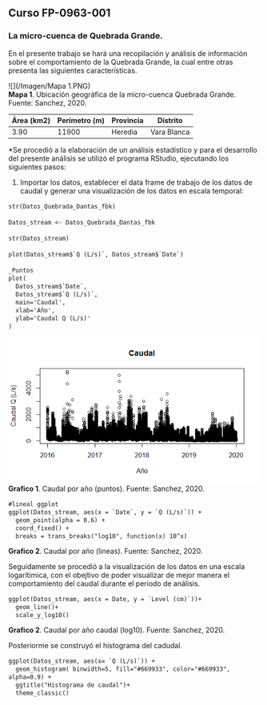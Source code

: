## Curso FP-0963-001

### La micro-cuenca de Quebrada Grande.

En el presente trabajo se hará una recopilación y análisis de información sobre el comportamiento de la Quebrada Grande, la cual entre otras presenta las siguientes características.

![](/Imagen/Mapa 1.PNG)  
**Mapa 1**. Ubicación geográfica de la micro-cuenca Quebrada Grande. Fuente: Sanchez, 2020.

|Área (km2) | Perímetro (m) | Provincia | Distrito |
| ------ | -------- | -------- | -------- |
| 3.90 | 11900 | Heredia | Vara Blanca |

*Se procedió a la elaboración de un análisis estadístico y para el desarrollo del presente análisis se utilizó el programa RStudio, ejecutando los siguientes pasos:
  
1) Importar los datos, establecer el data frame de trabajo de los datos de caudal y generar una visualización de los datos en escala temporal:

```{r}
str(Datos_Quebrada_Dantas_fbk)

Datos_stream <- Datos_Quebrada_Dantas_fbk

str(Datos_stream)

plot(Datos_stream$`Q (L/s)`, Datos_stream$`Date`)

_Puntos
plot(
  Datos_stream$`Date`, 
  Datos_stream$`Q (L/s)`,
  main='Caudal',
  xlab='Año',
  ylab='Caudal Q (L/s)'
)
```

![](/Imagen/Rplot.png)  
**Grafico 1**. Caudal por año (puntos). Fuente: Sanchez, 2020.

```{r}
#lineal ggplot
ggplot(Datos_stream, aes(x = `Date`, y = `Q (L/s)`)) +
  geom_point(alpha = 0.6) +
  coord_fixed() +
  breaks = trans_breaks("log10", function(x) 10^x)
```

**Grafico 2**. Caudal por año (lineas). Fuente: Sanchez, 2020.

Seguidamente se procedió a la visualización de los datos en una escala logarítimica, con el obejtivo de poder visualizar de mejor manera el comportamiento del caudal durante el periodo de análisis.

```{r}
ggplot(Datos_stream, aes(x = Date, y = `Level (cm)`))+
  geom_line()+
  scale_y_log10()
```

**Grafico 2**. Caudal por año caudal (log10). Fuente: Sanchez, 2020.

Posteriorme se construyó el histograma del cadudal.

```{r}
ggplot(Datos_stream, aes(x= `Q (L/s)`)) +
  geom_histogram( binwidth=5, fill="#669933", color="#669933", alpha=0.9) +
  ggtitle("Histograma de caudal")+
  theme_classic()
 ```







